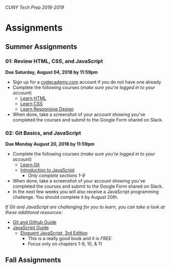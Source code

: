 _CUNY Tech Prep 2018-2019_

# Assignments


## Summer Assignments 

### 01: Review HTML, CSS, and JavaScript

**Due Saturday, August 04, 2018 by 11:59pm**

- Sign up for a [codecademy.com](http://codecademy.com) account if you do not have one already
- Complete the following courses (_make sure you're logged in to your account_)
    + [Learn HTML](https://www.codecademy.com/learn/learn-html)
    + [Learn CSS](https://www.codecademy.com/learn/learn-css)
    + [Learn Responsive Design](https://www.codecademy.com/learn/learn-responsive-design)
- When done, take a screenshot of your account showing you've completed the courses and submit to the Google Form shared on Slack.

### 02: Git Basics, and JavaScript

**Due Monday August 20, 2018 by 11:59pm**

- Complete the following courses (_make sure you're logged in to your account_)
    + [Learn Git](https://www.codecademy.com/learn/learn-git)
    + [Introduction to JavaScript](https://www.codecademy.com/learn/introduction-to-javascript)
        * _Only complete sections 1-9_
- When done, take a screenshot of your account showing you've completed the courses and submit to the Google Form shared on Slack.
- In the next few weeks you will also receive a JavaScript programming challenge. You should complete it by August 20th.

_If Git and JavaScript are challenging for you to learn, you can take a look at these additional resources:_

- [Git and Github Guide](../guides/git.md)
- [JavaScript Guide](../guides/javascript.md)
    + [Eloquent JavaScript, 3rd Edition](http://eloquentjavascript.net/index.html)
        * This is a really good book and it is _FREE_.
        * Focus only on chapters 1-6, 10, & 11


## Fall Assignments

